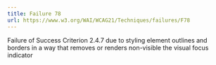 ```yaml
---
title: Failure 78
url: https://www.w3.org/WAI/WCAG21/Techniques/failures/F78
---
```

Failure of Success Criterion 2.4.7 due to styling element outlines and borders in a way that removes or renders non-visible the visual focus indicator
